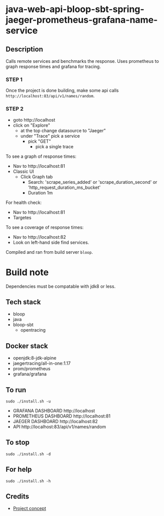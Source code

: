 # java-web-api-bloop-sbt-spring-jaeger-prometheus-grafana-name-service

## Description
Calls remote services and
benchmarks the response. Uses prometheus
to graph response times and grafana for
tracing.

### STEP 1
Once the project is done building, make
some api calls `http://localhost:83/api/v1/names/random`.

### STEP 2
- goto http://localhost
- click on "Explore"
  - at the top change datasource to "Jaeger"
  - under "Trace" pick a service
    - pick "GET"
      - pick a single trace

To see a graph of response times:
- Nav to http://localhost:81
- Classic UI
  - Click Graph tab
    - Search: 'scrape_series_added'
      or 'scrape_duration_second'
      or 'http_request_duration_ms_bucket'
    - Duration 1m

For health check:
- Nav to http://localhost:81
- Targetes

To see a coverage of response times:
- Nav to http://localhost:82
- Look on left-hand side find services.

Compiled and ran from build server `bloop`.

# Build note
Dependencies must be compatable with jdk8 or less.

## Tech stack
- bloop
- java
- bloop-sbt
  - opentracing

## Docker stack
- openjdk:8-jdk-alpine
- jaegertracing/all-in-one:1.17
- prom/prometheus
- grafana/grafana

## To run
`sudo ./install.sh -u`
- GRAFANA DASHBOARD http://localhost
- PROMETHEUS DASHBOARD http://localhost:81
- JAEGER DASHBOARD http://localhost:82
- API http://localhost:83/api/v1/names/random

## To stop
`sudo ./install.sh -d`

## For help
`sudo ./install.sh -h`

## Credits
- [Project concept](https://github.com/himankbatra/opentracing-microservices-example)
